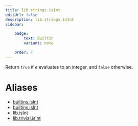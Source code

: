```yaml
---
title: lib.strings.isInt
editUrl: false
description: lib.strings.isInt
sidebar:

    badge:
        text: Builtin
        variant: note

    order: 7
---
```


Return `true` if *e* evaluates to an integer, and `false` otherwise.


# Aliases

- [builtins.isInt](/nix-doc-comments/reference/builtins/builtins-isint)
- [builtins.isInt](/nix-doc-comments/reference/builtins/builtins-isint)
- [lib.isInt](/nix-doc-comments/reference/lib/lib-isint)
- [lib.trivial.isInt](/nix-doc-comments/reference/lib/trivial/lib-trivial-isint)



